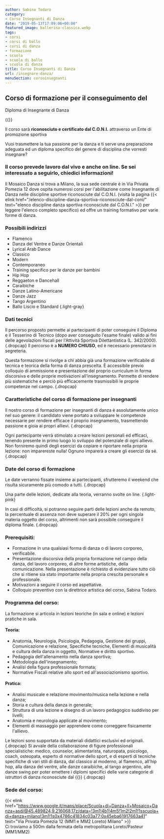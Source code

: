 ```yaml
---
author: Sabina Todaro
category:
- Corso Insegnanti di Danza
date: "2019-05-13T17:09:06+00:00"
featured_image: ballerina-classica.webp
tags:
- corsi
- corsi di ballo
- corsi di danza
- formazione
- scuola
- scuola di ballo
- scuola di danza
title: Corso Insegnanti di Danza
url: /insegnare-danza/
menuSection: corsoinsegnanti
---
```

## Corso di formazione per il conseguimento del

<p class="f3">Diploma di Insegnante di Danza</p>

<div class="mw7 fr pl4">
{{<figureh src="danza-in-porta-romana.webp"
alt="Immagine di Danzatrice"
caption="Danza"
class="ma0" >}}
</div>

Il corso sarà **riconosciuto e certificato dal C.O.N.I.** attraverso un Ente di promozione sportiva

Vuoi trasmettere la tua passione per la danza e ti serve una preparazione adeguata ed un diploma specifico del genere di disciplina che vorresti insegnare?

### Il corso prevede lavoro dal vivo e anche on line. Se sei interessato a seguirlo, chiedici informazioni!

Il Mosaico Danza si trova a Milano, la sua sede centrale è in Via Privata Pomezia 12 dove ospita numerosi corsi per l'abilitazione come Insegnante di Danza nelle discipline sportive riconosciute dal C.O.N.I.
(visita la pagina
{{< elink href="/elenco-discipline-danza-sportiva-riconosciute-dal-coni/"
text="elenco discipline danza sportiva riconosciute dal C.O.N.I." >}}
 per leggere l'elenco completo specifico) ed offre un training formativo per varie forme di danza.

### Possibili indirizzi

* Flamenco
* Danza del Ventre e Danze Orientali
* Lyrical Arab Dance
* Classico
* Modern
* Contemporaneo
* Training specifico per le danze per bambini
* Hip Hop
* Reggaeton e Dancehall
* Caraibiche
* Danze Latino-Americane
* Danze Jazz
* Tango Argentino
* Ballo Liscio e Standard
{.light-gray}

### Dati tecnici

Il percorso proposto permette ai partecipanti di poter conseguire il Diploma e il Tesserino di Tecnico (dopo aver conseguito l'esame finale) valido ai fini delle agevolazioni fiscali per l'Attività Sportiva Dilettantistica (L. 342/2000).
{.dropcap}
Il percorso è a **NUMERO CHIUSO**, ed è necessario prenotarsi in segreteria.

Questa formazione si rivolge a chi abbia già una formazione verificabile di tecnica e teorica della forma di danza prescelta. È accessibile previo colloquio di ammissione e presentazione del proprio curriculum in forma discorsiva e delle proprie motivazioni all'insegnamento. Permette di rendere più sistematiche e perciò più efficacemente trasmissibili le proprie competenze nel campo.
{.dropcap}

### Caratteristiche del corso di formazione per insegnanti

Il nostro corso di formazione per insegnanti di danza è assolutamente unico nel suo genere: il candidato viene portato a sviluppare le competenze necessarie per rendere efficace il proprio insegnamento, trasmettendo passione e gioia ai propri allievi.
{.dropcap}

Ogni partecipante verrà stimolato a creare lezioni personali ed efficaci, tenendo presente in primo luogo lo sviluppo del potenziale di ogni allievo.
Non forniremo quindi degli esercizi da copiare e riportare nella propria lezione: non imparereste nulla! Ognuno imparerà a creare gli esercizi da sé.
{.dropcap}

### Date del corso di formazione

Le date verranno fissate insieme ai partecipanti, sfrutteremo il weekend che risulta sicuramente più comodo a tutti.
{.dropcap}

Una parte delle lezioni, dedicate alla teoria, verranno svolte on line.
{.light-pink}

In casi di difficoltà, si potranno seguire parti delle lezioni anche da remoto, la percentuale di assenza non deve superare il 20% per ogni singola materia oggetto del corso, altrimenti non sarà possibile conseguire il diploma finale.
{.dropcap}

### Prerequisiti:

* Formazione in una qualsiasi forma di danza o di lavoro corporeo, verificabile.
* Presentazione discorsiva della propria formazione nel campo della danza, del lavoro corporeo, di altre forme artistiche, della comunicazione. Nella presentazione è richiesto di evidenziare tutto ciò che si ritiene sia stato importante nella propria crescita personale e professionale.
* Motivazioni a seguire il corso ed aspettative.
* Colloquio preventivo con la direttrice artistica del corso, Sabina Todaro.

### Programma del corso:

La formazione si articola in lezioni teoriche (in sala e online) e lezioni pratiche in sala.

#### Teoria:

* Anatomia, Neurologia, Psicologia, Pedagogia, Gestione dei gruppi, Comunicazione e relazione, Specifiche tecniche, Elementi di musicalità e cultura della danza in oggetto, Normative e diritto sportivo.
* Pedagogia dell'allenamento nella danza sportiva;
* Metodologia dell'insegnamento;
* Analisi della figura professionale formata;
* Normative Fiscali relative allo sport ed all'associazionismo sportivo.

#### Pratica:

* Analisi musicale e relazione movimento/musica nella lezione e nella danza;
* Storia e cultura della danza in generale;
* Struttura di una lezione e disegno di un lavoro pedagogico suddiviso per livelli;
* Anatomia e neurologia applicate al movimento;
* Elementi di massaggio per apprendere come correggere fisicamente l'allievo.

Le lezioni sono supportata da materiali didattici esclusivi ed originali.
{.dropcap}
Si avvale della collaborazione di figure professionali specialistiche: medico, counselor, alimentarista, naturopata, psicologo, coach, osteopata, esperto di normative dello sport, e di esperti di tecniche specifiche di vari stili di danza, dal classico al moderno, al flamenco, all'hip hop, alla danza del ventre, alle danze caraibiche, al tango argentino, alle danze swing per poter emettere i diplomi specifici delle varie categorie di istruttori di danza riconosciute dal {{<elink href="https://www.coni.it" text="C.O.N.I.">}}
{.dropcap}

### Sede del corso:

{{< elink href="https://www.google.it/maps/place/Scuola+di+Danza+Il+Mosaico+Danza+asd/@45.489824,9.216068,17z/data=!3m1!4b1!4m5!1m2!2m1!1sscuola+di+danza+milano!3m1!1s0x4786c41834c03a77:0x45eba61917663a41"  text="Via Privata Pomezia 12 (MM1 e MM2 Loreto) Milano" >}}\
Ci troviamo a 500m dalla fermata della metropolitana Loreto/Pasteur (MM1/MM2)
